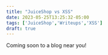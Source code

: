 ```yaml
---
title: "JuiceShop vs XSS"
date: 2023-05-25T13:25:32-05:00
tags: ['JuiceShop','Writeups','XSS']
draft: true
---
```


Coming soon to a blog near you!